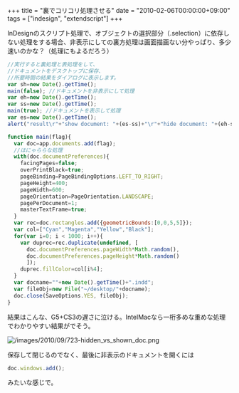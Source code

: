 +++
title = "裏でコリコリ処理させる"
date = "2010-02-06T00:00:00+09:00"
tags = ["indesign", "extendscript"]
+++

InDesignのスクリプト処理で、オブジェクトの選択部分（.selection）に依存しない処理をする場合、非表示にしての裏方処理は画面描画ない分やっぱり、多少速いのかな？（処理にもよるだろう）

```js
//実行すると裏処理と表処理をして、
//ドキュメントをデスクトップに保存、
//所要時間の結果をダイアログに表示します。
var sh=new Date().getTime();
main(false); //ドキュメントを非表示にして処理
var eh=new Date().getTime();
var ss=new Date().getTime();
main(true); //ドキュメントを表示して処理
var es=new Date().getTime();
alert("result\r"+"show document: "+(es-ss)+"\r"+"hide document: "+(eh-sh));

function main(flag){
  var doc=app.documents.add(flag);
  //ほにゃららな処理
  with(doc.documentPreferences){
    facingPages=false;
    overPrintBlack=true;
    pageBinding=PageBindingOptions.LEFT_TO_RIGHT;
    pageHeight=400;
    pageWidth=600;
    pageOrientation=PageOrientation.LANDSCAPE;
    pagePerDocument=1;
    masterTextFrame=true;
  }
  var rec=doc.rectangles.add({geometricBounds:[0,0,5,5]});
  var col=["Cyan","Magenta","Yellow","Black"];
  for(var i=0; i < 1000; i++){
    var duprec=rec.duplicate(undefined, [
      doc.documentPreferences.pageWidth*Math.random(),
      doc.documentPreferences.pageHeight*Math.random()
      ]);
    duprec.fillColor=col[i%4];
  }
  var docname=""+new Date().getTime()+".indd";
  var fileObj=new File("~/desktop/"+docname);
  doc.close(SaveOptions.YES, fileObj);
}
```

結果はこんな、G5+CS3の遅さに泣ける。IntelMacなら一桁多めな重めな処理でわかりやすい結果がでそう。

![/images/2010/09/723-hidden_vs_shown_doc.png](/images/2010/09/723-hidden_vs_shown_doc.png)

保存して閉じるのでなく、最後に非表示のドキュメントを開くには

```js
doc.windows.add();
```

みたいな感じで。